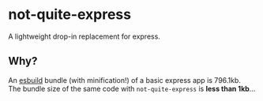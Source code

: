 # not-quite-express
A lightweight drop-in replacement for express.

## Why?
An [esbuild](https://esbuild.github.io/) bundle (with minification!) of a basic express app is 796.1kb.  
The bundle size of the same code with `not-quite-express` is **less than 1kb**...